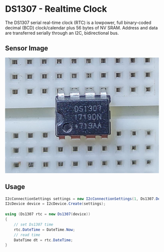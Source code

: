 # DS1307 - Realtime Clock
The DS1307 serial real-time clock (RTC) is a lowpower, full binary-coded decimal (BCD) clock/calendar plus 56 bytes of NV SRAM. Address and data are transferred serially through an I2C, bidirectional bus.

## Sensor Image
![](sensor.jpg)

## Usage
```C#
I2cConnectionSettings settings = new I2cConnectionSettings(1, Ds1307.DefaultI2cAddress);
I2cDevice device = I2cDevice.Create(settings);

using (Ds1307 rtc = new Ds1307(device))
{
    // set Ds1307 time
    rtc.DateTime = DateTime.Now;
    // read time
    DateTime dt = rtc.DateTime;
}
```
